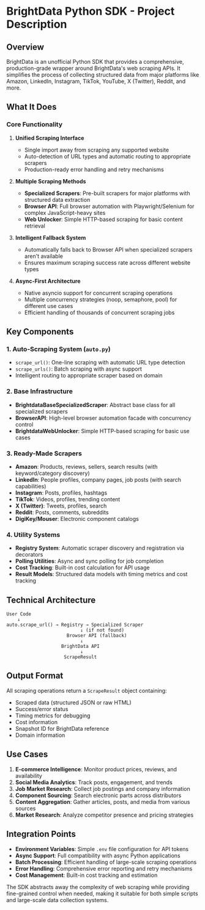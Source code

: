 # BrightData Python SDK - Project Description

## Overview

BrightData is an unofficial Python SDK that provides a comprehensive, production-grade wrapper around BrightData's web scraping APIs. It simplifies the process of collecting structured data from major platforms like Amazon, LinkedIn, Instagram, TikTok, YouTube, X (Twitter), Reddit, and more.

## What It Does

### Core Functionality

1. **Unified Scraping Interface**
   - Single import away from scraping any supported website
   - Auto-detection of URL types and automatic routing to appropriate scrapers
   - Production-ready error handling and retry mechanisms

2. **Multiple Scraping Methods**
   - **Specialized Scrapers**: Pre-built scrapers for major platforms with structured data extraction
   - **Browser API**: Full browser automation with Playwright/Selenium for complex JavaScript-heavy sites
   - **Web Unlocker**: Simple HTTP-based scraping for basic content retrieval

3. **Intelligent Fallback System**
   - Automatically falls back to Browser API when specialized scrapers aren't available
   - Ensures maximum scraping success rate across different website types

4. **Async-First Architecture**
   - Native asyncio support for concurrent scraping operations
   - Multiple concurrency strategies (noop, semaphore, pool) for different use cases
   - Efficient handling of thousands of concurrent scraping jobs

## Key Components

### 1. Auto-Scraping System (`auto.py`)
- `scrape_url()`: One-line scraping with automatic URL type detection
- `scrape_urls()`: Batch scraping with async support
- Intelligent routing to appropriate scraper based on domain

### 2. Base Infrastructure
- **BrightdataBaseSpecializedScraper**: Abstract base class for all specialized scrapers
- **BrowserAPI**: High-level browser automation facade with concurrency control
- **BrightdataWebUnlocker**: Simple HTTP-based scraping for basic use cases

### 3. Ready-Made Scrapers
- **Amazon**: Products, reviews, sellers, search results (with keyword/category discovery)
- **LinkedIn**: People profiles, company pages, job posts (with search capabilities)
- **Instagram**: Posts, profiles, hashtags
- **TikTok**: Videos, profiles, trending content
- **X (Twitter)**: Tweets, profiles, search
- **Reddit**: Posts, comments, subreddits
- **DigiKey/Mouser**: Electronic component catalogs

### 4. Utility Systems
- **Registry System**: Automatic scraper discovery and registration via decorators
- **Polling Utilities**: Async and sync polling for job completion
- **Cost Tracking**: Built-in cost calculation for API usage
- **Result Models**: Structured data models with timing metrics and cost tracking

## Technical Architecture

```
User Code
    ↓
auto.scrape_url() → Registry → Specialized Scraper
                           ↓ (if not found)
                      Browser API (fallback)
                           ↓
                    BrightData API
                           ↓
                     ScrapeResult
```

## Output Format

All scraping operations return a `ScrapeResult` object containing:
- Scraped data (structured JSON or raw HTML)
- Success/error status
- Timing metrics for debugging
- Cost information
- Snapshot ID for BrightData reference
- Domain information

## Use Cases

1. **E-commerce Intelligence**: Monitor product prices, reviews, and availability
2. **Social Media Analytics**: Track posts, engagement, and trends
3. **Job Market Research**: Collect job postings and company information
4. **Component Sourcing**: Search electronic parts across distributors
5. **Content Aggregation**: Gather articles, posts, and media from various sources
6. **Market Research**: Analyze competitor presence and pricing strategies

## Integration Points

- **Environment Variables**: Simple `.env` file configuration for API tokens
- **Async Support**: Full compatibility with async Python applications
- **Batch Processing**: Efficient handling of large-scale scraping operations
- **Error Handling**: Comprehensive error reporting and retry mechanisms
- **Cost Management**: Built-in cost tracking and estimation

The SDK abstracts away the complexity of web scraping while providing fine-grained control when needed, making it suitable for both simple scripts and large-scale data collection systems.
